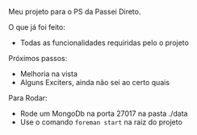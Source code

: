 Meu projeto para o PS da Passei Direto.

O que já foi feito:
  - Todas as funcionalidades requiridas pelo o projeto

Próximos passos:
  - Melhoria na vista
  - Alguns Exciters, ainda não sei ao certo quais


Para Rodar:
  - Rode um MongoDb na porta 27017 na pasta ./data
  - Use o comando 
    ```foreman start``` 
    na raiz do projeto
